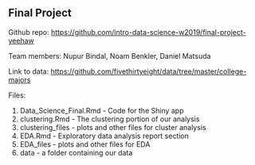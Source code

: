 ## Final Project
Github repo: https://github.com/intro-data-science-w2019/final-project-yeehaw

Team members: Nupur Bindal, Noam Benkler, Daniel Matsuda

Link to data: https://github.com/fivethirtyeight/data/tree/master/college-majors

Files:

1. Data_Science_Final.Rmd - Code for the Shiny app
2. clustering.Rmd - The clustering portion of our analysis
3. clustering_files - plots and other files for cluster analysis
4. EDA.Rmd - Exploratory data analysis report section
5. EDA_files - plots and other files for EDA
6. data - a folder containing our data



